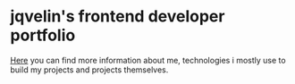 # jqvelin's frontend developer portfolio
[Here](jqvelin.github.io/portfolio/) you can find more information about me, technologies i mostly use to build my projects and projects themselves.
